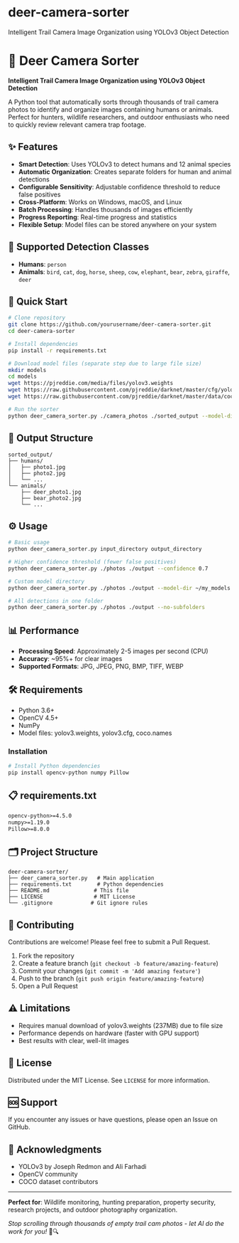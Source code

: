 # deer-camera-sorter
Intelligent Trail Camera Image Organization using YOLOv3 Object Detection


# 🦌 Deer Camera Sorter

**Intelligent Trail Camera Image Organization using YOLOv3 Object Detection**

A Python tool that automatically sorts through thousands of trail camera photos to identify and organize images containing humans or animals. Perfect for hunters, wildlife researchers, and outdoor enthusiasts who need to quickly review relevant camera trap footage.

## ✨ Features

- **Smart Detection**: Uses YOLOv3 to detect humans and 12 animal species
- **Automatic Organization**: Creates separate folders for human and animal detections
- **Configurable Sensitivity**: Adjustable confidence threshold to reduce false positives
- **Cross-Platform**: Works on Windows, macOS, and Linux
- **Batch Processing**: Handles thousands of images efficiently
- **Progress Reporting**: Real-time progress and statistics
- **Flexible Setup**: Model files can be stored anywhere on your system

## 🐾 Supported Detection Classes

- **Humans**: `person`
- **Animals**: `bird`, `cat`, `dog`, `horse`, `sheep`, `cow`, `elephant`, `bear`, `zebra`, `giraffe`, `deer`

## 🚀 Quick Start

```bash
# Clone repository
git clone https://github.com/yourusername/deer-camera-sorter.git
cd deer-camera-sorter

# Install dependencies
pip install -r requirements.txt

# Download model files (separate step due to large file size)
mkdir models
cd models
wget https://pjreddie.com/media/files/yolov3.weights
wget https://raw.githubusercontent.com/pjreddie/darknet/master/cfg/yolov3.cfg
wget https://raw.githubusercontent.com/pjreddie/darknet/master/data/coco.names

# Run the sorter
python deer_camera_sorter.py ./camera_photos ./sorted_output --model-dir ./models
```

## 📁 Output Structure

```
sorted_output/
├── humans/
│   ├── photo1.jpg
│   ├── photo2.jpg
│   └── ...
└── animals/
    ├── deer_photo1.jpg
    ├── bear_photo2.jpg
    └── ...
```

## ⚙️ Usage

```bash
# Basic usage
python deer_camera_sorter.py input_directory output_directory

# Higher confidence threshold (fewer false positives)
python deer_camera_sorter.py ./photos ./output --confidence 0.7

# Custom model directory
python deer_camera_sorter.py ./photos ./output --model-dir ~/my_models

# All detections in one folder
python deer_camera_sorter.py ./photos ./output --no-subfolders
```

## 📊 Performance

- **Processing Speed**: Approximately 2-5 images per second (CPU)
- **Accuracy**: ~95%+ for clear images
- **Supported Formats**: JPG, JPEG, PNG, BMP, TIFF, WEBP

## 🛠️ Requirements

- Python 3.6+
- OpenCV 4.5+
- NumPy
- Model files: yolov3.weights, yolov3.cfg, coco.names

### Installation

```bash
# Install Python dependencies
pip install opencv-python numpy Pillow
```

## 📋 requirements.txt

```txt
opencv-python>=4.5.0
numpy>=1.19.0
Pillow>=8.0.0
```

## 🗂️ Project Structure

```
deer-camera-sorter/
├── deer_camera_sorter.py   # Main application
├── requirements.txt        # Python dependencies
├── README.md              # This file
├── LICENSE                # MIT License
└── .gitignore            # Git ignore rules
```

## 🤝 Contributing

Contributions are welcome! Please feel free to submit a Pull Request.

1. Fork the repository
2. Create a feature branch (`git checkout -b feature/amazing-feature`)
3. Commit your changes (`git commit -m 'Add amazing feature'`)
4. Push to the branch (`git push origin feature/amazing-feature`)
5. Open a Pull Request

## ⚠️ Limitations

- Requires manual download of yolov3.weights (237MB) due to file size
- Performance depends on hardware (faster with GPU support)
- Best results with clear, well-lit images

## 📄 License

Distributed under the MIT License. See `LICENSE` for more information.

## 🆘 Support

If you encounter any issues or have questions, please open an Issue on GitHub.

## 🙏 Acknowledgments

- YOLOv3 by Joseph Redmon and Ali Farhadi
- OpenCV community
- COCO dataset contributors

---

**Perfect for**: Wildlife monitoring, hunting preparation, property security, research projects, and outdoor photography organization.

*Stop scrolling through thousands of empty trail cam photos - let AI do the work for you!* 🦌🔍
